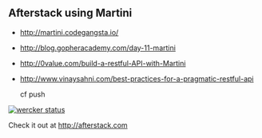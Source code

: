 Afterstack using Martini
------------------------


 - http://martini.codegangsta.io/
 - http://blog.gopheracademy.com/day-11-martini
 - http://0value.com/build-a-restful-API-with-Martini
 - http://www.vinaysahni.com/best-practices-for-a-pragmatic-restful-api



    cf push


[![wercker status](https://app.wercker.com/status/b1f263baf6e86a202ad88a8c7b4e3672/m "wercker status")](https://app.wercker.com/project/bykey/b1f263baf6e86a202ad88a8c7b4e3672)

Check it out at http://afterstack.com
